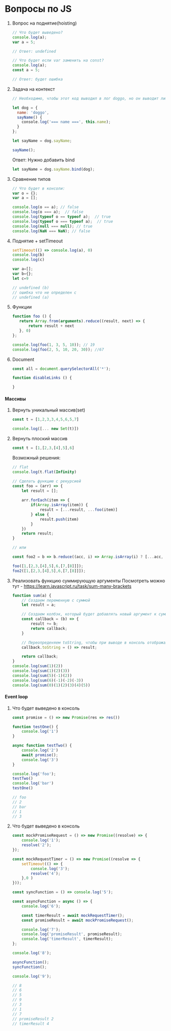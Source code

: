 # Вопросы по JS

1. Вопрос на поднятие(hoisting)
    ```js
    // Что будет выведено?
    console.log(a);
    var a = 5;
    
    // Ответ: undefined
    ```
    ```js
    // Что будет если var заменить на const?
    console.log(a);
    const a = 5;
    
    // Ответ: будет ошибка
    ```

2. Задача на контекст
    ```js
    // Необходимо, чтобы этот код выводил в лог doggo, но он выводит лишь undefined.
    
    let dog = {
      name: 'doggo',
      sayName() {
        console.log('=== name ===', this.name);
      }
    };
    
    let sayName = dog.sayName;
    
    sayName();
    ```
    Ответ: Нужно добавить bind
    ```js
    let sayName = dog.sayName.bind(dog);
    ```

3. Сравнение типов
    ```js
    // Что будет в консоли:
    var o = {};
    var a = [];
    
    console.log(o == a); // false
    console.log(o === a);  // false
    console.log(typeof o == typeof a);  // true
    console.log(typeof o === typeof a);  // true
    console.log(null === null); // true
    console.log(NaN === NaN); // false
    ```

4. Поднятие + setTimeout
    ```js
    setTimeout(() => console.log(a), 0)
    console.log(b)
    console.log(c)
    
    var a=[];
    var b={};
    let c=9
    
    // undefined (b)
    // ошибка что не определен c
    // undefined (a)
    ```

5. Функции
    ```js
    function foo () {
       return Array.from(arguments).reduce((result, next) => {
           return result + next
       }, 0)
    };
    
    console.log(foo(1, 3, 5, 10)); // 19
    console.log(foo(2, 5, 10, 20, 30)); //67
    ```
   
6. Document
    ```js
    const all = document.querySelectorAll('*');
    
    function disableLinks () {
    
    }
    
    ```

#### Массивы
1. Вернуть уникальный массив(set)
    ```js
    const t = [1,2,3,3,4,5,6,5,7]
    
    console.log([... new Set(t)])
    ```
   
2. Вернуть плоский массив
    ```js
    const t = [1,[2,3,[4],5],6]
    ```
    Возможный решения:
    ```js
    // flat 
    console.log(t.flat(Infinity)
    ```
    ```js
    // Сделать функцию с рекурсией
    const foo = (arr) => {
        let result = [];
        
        arr.forEach(item => {
            if(Array.isArray(item)) {
                result = [...result, ...foo(item)]
            } else {
                result.push(item)
            }
        })
        return result;
    }
   
   // или
   
   const foo2 = b => b.reduce((acc, i) => Array.isArray(i) ? [...acc, ...exec(i)] : [...acc, i], []);
    
    foo([1,[2,3,[4],5],6,[7,[8]]]);
    foo2([1,[2,3,[4],5],6,[7,[8]]]);
    ```

3. Реализовать функцию суммирующую аргументы 
    Посмотреть можно тут - https://learn.javascript.ru/task/sum-many-brackets
    ```js
    function sum(a) {
        // Создаем переменную с суммой
        let result = a;
    
        // Создаем колбэк, который будет добавлять новый аргумент к сумме
        const callback = (b) => {
            result += b;
            return callback;
        }
    
        // Переопреденяем toString, чтобы при выводе в консоль отображалась сумма
        callback.toString = () => result;
    
        return callback;
    }
    console.log(sum(1)(2))
    console.log(sum(1)(2)(3))
    console.log(sum(5)(-1)(2))
    console.log(sum(6)(-1)(-2)(-3))
    console.log(sum(0)(1)(2)(3)(4)(5))

   
#### Event loop
1. Что будет выведено в консоль
    ```js
    const promise = () => new Promise(res => res())
    
    function testOne() {
        console.log('1')
    }
    
    async function testTwo() {
        console.log('2')
        await promise();
        console.log('3')
    }
    
    console.log('foo');
    testTwo()
    console.log('bar')
    testOne()
    
    // foo
    // 2
    // bar
    // 1
    // 3
    ```
 2. Что будет выведено в консоль
    ```js
    const mockPromiseRequest = () => new Promise((resolve) => {
        console.log('1');
        resolve('2');
    });
    
    const mockRequestTimer = () => new Promise((resolve => {
        setTimeout(() => {
            console.log('3');
            resolve('4');
        },0 )
    }));
    
    const syncFunction = () => console.log('5');
    
    const asyncFunction = async () => {
        console.log('6');
    
        const timerResult = await mockRequestTimer();
        const promiseResult = await mockPromiseRequest();
    
        console.log('7');
        console.log('promiseResult', promiseResult);
        console.log('timerResult', timerResult);
    };
    
    console.log('8');
    
    asyncFunction();
    syncFunction();
    
    console.log('9');
    
    // 8
    // 6
    // 5
    // 9
    // 3
    // 1
    // 7
    // promiseResult 2
    // timerResult 4
    ```